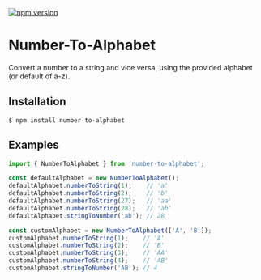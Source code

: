 [![npm version](https://badge.fury.io/js/number-to-alphabet.svg)](https://badge.fury.io/js/number-to-alphabet)

# Number-To-Alphabet
Convert a number to a string and vice versa, using the provided alphabet (or default of a-z).

## Installation
```shell
$ npm install number-to-alphabet
```

## Examples

```ts
import { NumberToAlphabet } from 'number-to-alphabet';

const defaultAlphabet = new NumberToAlphabet();
defaultAlphabet.numberToString(1);    // 'a'
defaultAlphabet.numberToString(2);    // 'b'
defaultAlphabet.numberToString(27);   // 'aa'
defaultAlphabet.numberToString(28);   // 'ab'
defaultAlphabet.stringToNumber('ab'); // 28

const customAlphabet = new NumberToAlphabet(['A', 'B']);
customAlphabet.numberToString(1);    // 'A'
customAlphabet.numberToString(2);    // 'B'
customAlphabet.numberToString(3);    // 'AA'
customAlphabet.numberToString(4);    // 'AB'
customAlphabet.stringToNumber('AB'); // 4
```
